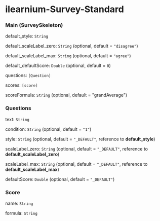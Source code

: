 # ilearnium-Survey-Standard


### Main (SurveySkeleton)

default_style: ```String```

default_scaleLabel_zero: ```String``` (optional, default = ```"disagree"```)

default_scaleLabel_max:  ```String``` (optional, default = ```"agree"```)

default_defaultScore: ```Double``` (optional, default = ```0```)

questions: ```[Question]```

scores: ```[score]```

scoreFormula: ```String``` (optional, default = "grandAverage")

### Questions

text: ```String```

condition: ```String``` (optional, default = ```"1"```)

style: ```String``` (optional, default = ```"_DEFAULT"```, reference to **default_style**)

scaleLabel_zero: ```String``` (optional, default = ```"_DEFAULT"```, reference to **default_scaleLabel_zero**)

scaleLabel_max: ```String``` (optional, default = ```"_DEFAULT"```, reference to **default_scaleLabel_max**)

defaultScore: ```Double``` (optional, default = ```"_DEFAULT"```)

### Score

name: ```String```

formula: ```String```

